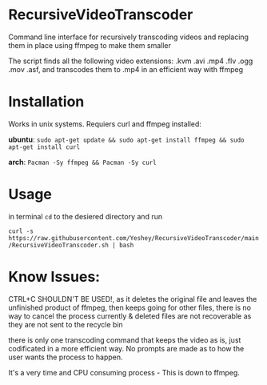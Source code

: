 # RecursiveVideoTranscoder
Command line interface for recursively transcoding videos and replacing them in place using ffmpeg to make them smaller 

The script finds all the following video extensions: .kvm .avi .mp4 .flv .ogg .mov .asf, and transcodes them to .mp4 in an efficient way with ffmpeg

# Installation
Works in unix systems. Requiers curl and ffmpeg installed:

**ubuntu**: `sudo apt-get update && sudo apt-get install ffmpeg && sudo apt-get install curl`

**arch**: `Pacman -Sy ffmpeg && Pacman -Sy curl`

# Usage
in terminal `cd` to the desiered directory and run 

```curl -s https://raw.githubusercontent.com/Yeshey/RecursiveVideoTranscoder/main/RecursiveVideoTranscoder.sh | bash```

# Know Issues:
CTRL+C SHOULDN'T BE USED!, as it deletes the original file and leaves the unfinished product of ffmpeg, then keeps going for other files, there is no way to cancel the process currently & deleted files are not recoverable as they are not sent to the recycle bin

there is only one transcoding command that keeps the video as is, just codificated in a more efficient way. No prompts are made as to how the user wants the process to happen.

It's a very time and CPU consuming process - This is down to ffmpeg.

